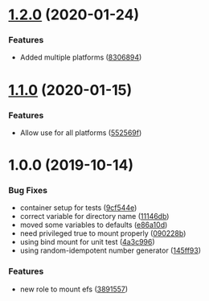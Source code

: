 # [1.2.0](https://github.com/mongodb-ansible-roles/ansible-role-efs/compare/v1.1.0...v1.2.0) (2020-01-24)


### Features

* Added multiple platforms ([8306894](https://github.com/mongodb-ansible-roles/ansible-role-efs/commit/830689464264fc806ca2fce493a9767d2c4bf6ce))

# [1.1.0](https://github.com/mongodb-ansible-roles/ansible-role-efs/compare/v1.0.0...v1.1.0) (2020-01-15)


### Features

* Allow use for all platforms ([552569f](https://github.com/mongodb-ansible-roles/ansible-role-efs/commit/552569f24cdf873ce42a9e1c3cb87babfa4312f9))

# 1.0.0 (2019-10-14)


### Bug Fixes

* container setup for tests ([9cf544e](https://github.com/mongodb-ansible-roles/ansible-role-efs/commit/9cf544ede3b3e1e04413cee25f6606a54b1682d7))
* correct variable for directory name ([11146db](https://github.com/mongodb-ansible-roles/ansible-role-efs/commit/11146dbbd3f27d6150cc01cbd55edfda2315f1e6))
* moved some variables to defaults ([e86a10d](https://github.com/mongodb-ansible-roles/ansible-role-efs/commit/e86a10dfdcb673f59083f48a6623defaed0f0524))
* need privileged true to mount properly ([090228b](https://github.com/mongodb-ansible-roles/ansible-role-efs/commit/090228b23c968a1a576db15ffe1374e4d2621c85))
* using bind mount for unit test ([4a3c996](https://github.com/mongodb-ansible-roles/ansible-role-efs/commit/4a3c996ea6c466df767ccdc806e1be8da2c7a054))
* using random-idempotent number generator ([145ff93](https://github.com/mongodb-ansible-roles/ansible-role-efs/commit/145ff93fc9ce7c371157a7bae1538070f9ac8573))


### Features

* new role to mount efs ([3891557](https://github.com/mongodb-ansible-roles/ansible-role-efs/commit/3891557538d5e55afa24a269a13610c6f7819bcd))
